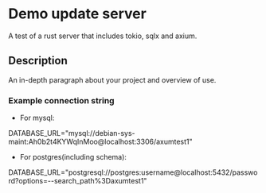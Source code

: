 # Demo update server

A test of a rust server that includes tokio, sqlx and axium.

## Description

An in-depth paragraph about your project and overview of use.

### Example  connection string

- For mysql:


DATABASE_URL="mysql://debian-sys-maint:Ah0b2t4KYWqInMoo@localhost:3306/axumtest1"

- For postgres(including schema):


DATABASE_URL="postgresql://postgres:username@localhost:5432/password?options=--search_path%3Daxumtest1"



